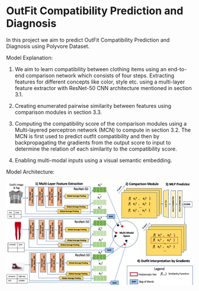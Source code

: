 # OutFit Compatibility Prediction and Diagnosis


In this project we aim to predict OutFit Compatibility Prediction and Diagnosis using Polyvore Dataset.

Model Explanation:

1. We aim to learn compatibility between clothing items using an end-to-end comparison network which consists of four steps. 
Extracting features for different concepts like color, style etc. using a multi-layer feature extractor with ResNet-50 CNN architecture mentioned in section 3.1. 

2. Creating enumerated pairwise similarity between features using comparison modules in section 3.3.

3. Computing the compatibility score of the comparison modules using a Multi-layered perceptron network (MCN) to compute in section 3.2. The MCN is first used to predict outfit compatibility and then by backpropagating the gradients from the output score to input to determine the relation of each similarity to the compatibility score.

4. Enabling multi-modal inputs using a visual semantic embedding.

Model Architecture:

![alt text](https://github.com/ganeshparsads/OutFitCompatibility/blob/main/data/images/Model.jpeg?raw=true)

